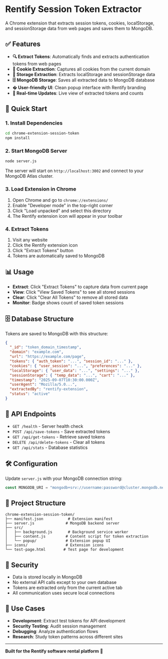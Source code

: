 # Rentify Session Token Extractor

A Chrome extension that extracts session tokens, cookies, localStorage, and sessionStorage data from web pages and saves them to MongoDB.

## ✅ Features

- **🔍 Extract Tokens**: Automatically finds and extracts authentication tokens from web pages
- **🍪 Cookie Extraction**: Captures all cookies from the current domain
- **💾 Storage Extraction**: Extracts localStorage and sessionStorage data
- **🗄️ MongoDB Storage**: Saves all extracted data to MongoDB database
- **� User-friendly UI**: Clean popup interface with Rentify branding
- **🔄 Real-time Updates**: Live view of extracted tokens and counts

## 🚀 Quick Start

### 1. Install Dependencies
```bash
cd chrome-extension-session-token
npm install
```

### 2. Start MongoDB Server
```bash
node server.js
```
The server will start on `http://localhost:3002` and connect to your MongoDB Atlas cluster.

### 3. Load Extension in Chrome
1. Open Chrome and go to `chrome://extensions/`
2. Enable "Developer mode" in the top-right corner
3. Click "Load unpacked" and select this directory
4. The Rentify extension icon will appear in your toolbar

### 4. Extract Tokens
1. Visit any website
2. Click the Rentify extension icon
3. Click "Extract Tokens" button
4. Tokens are automatically saved to MongoDB

## 📊 Usage

- **Extract**: Click "Extract Tokens" to capture data from current page
- **View**: Click "View Saved Tokens" to see all stored sessions
- **Clear**: Click "Clear All Tokens" to remove all stored data
- **Monitor**: Badge shows count of saved token sessions

## 🗄️ Database Structure

Tokens are saved to MongoDB with this structure:
```json
{
  "_id": "token_domain_timestamp",
  "domain": "example.com",
  "url": "https://example.com/page",
  "tokens": { "auth_token": "...", "session_id": "..." },
  "cookies": { "user_session": "...", "preferences": "..." },
  "localStorage": { "user_data": "...", "settings": "..." },
  "sessionStorage": { "temp_data": "...", "cart": "..." },
  "timestamp": "2025-09-07T10:30:00.000Z",
  "userAgent": "Mozilla/5.0...",
  "extractedBy": "rentify-extension",
  "status": "active"
}
```

## 🔧 API Endpoints

- `GET /health` - Server health check
- `POST /api/save-tokens` - Save extracted tokens
- `GET /api/get-tokens` - Retrieve saved tokens  
- `DELETE /api/delete-tokens` - Clear all tokens
- `GET /api/stats` - Database statistics

## 🛠️ Configuration

Update `server.js` with your MongoDB connection string:
```javascript
const MONGODB_URI = "mongodb+srv://username:password@cluster.mongodb.net/database";
```

## 📁 Project Structure

```
chrome-extension-session-token/
├── manifest.json           # Extension manifest
├── server.js              # MongoDB backend server
├── src/
│   ├── background.js       # Background service worker
│   ├── content.js         # Content script for token extraction
│   └── popup/             # Extension popup UI
├── icons/                 # Extension icons
└── test-page.html        # Test page for development
```

## 🔐 Security

- Data is stored locally in MongoDB
- No external API calls except to your own database
- Tokens are extracted only from the current active tab
- All communication uses secure local connections

## 🎯 Use Cases

- **Development**: Extract test tokens for API development
- **Security Testing**: Audit session management
- **Debugging**: Analyze authentication flows
- **Research**: Study token patterns across different sites

---

**Built for the Rentify software rental platform** 🔧
